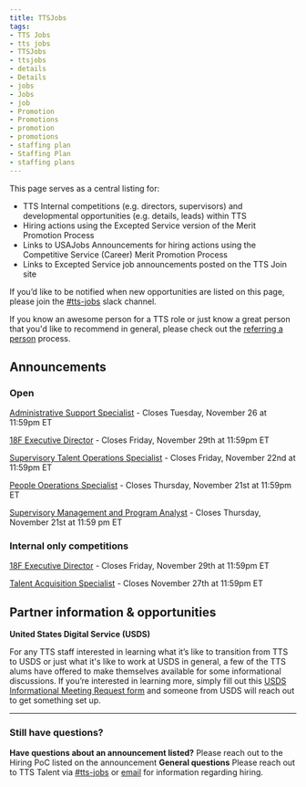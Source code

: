```yaml
---
title: TTSJobs
tags:
- TTS Jobs
- tts jobs
- TTSJobs
- ttsjobs
- details
- Details
- jobs 
- Jobs
- job
- Promotion
- Promotions
- promotion
- promotions
- staffing plan
- Staffing Plan
- staffing plans
---
```


This page serves as a central listing for:

- TTS Internal competitions (e.g. directors, supervisors) and developmental opportunities (e.g. details, leads) within TTS
- Hiring actions using the Excepted Service version of the Merit Promotion Process
- Links to USAJobs Announcements for hiring actions using the Competitive Service (Career) Merit Promotion Process
- Links to Excepted Service job announcements posted on the TTS Join site

If you’d like to be notified when new opportunities are listed on this page, please join the [#tts-jobs](https://gsa-tts.slack.com/messages/tts-jobs/) slack channel.

If you know an awesome person for a TTS role or just know a great person that you'd like to recommend in general, please check out the [referring a person]({{site.baseurl}}/talent/#referring-a-person) process.

## Announcements

### Open

[Administrative Support Specialist](https://www.usajobs.gov/GetJob/ViewDetails/552142000) - Closes Tuesday, November 26 at 11:59pm ET

[18F Executive Director](https://join.tts.gsa.gov/join/executive-director/) - Closes Friday, November 29th at 11:59pm ET

[Supervisory Talent Operations Specialist](https://www.usajobs.gov/GetJob/ViewDetails/551707200) - Closes Friday, November 22nd at 11:59pm ET

[People Operations Specialist](https://www.usajobs.gov/GetJob/ViewDetails/550254600) - Closes Thursday, November 21st at 11:59pm ET

[Supervisory Management and Program Analyst](https://www.usajobs.gov/GetJob/ViewDetails/551549000) - Closes Thursday, November 21st at 11:59 pm ET


### Internal only competitions

[18F Executive Director](https://docs.google.com/document/d/1Hgn7KGMgxob18zBSJgips6NhMNaj124OALFyCx7qqmI/edit#) - Closes Friday, November 29th at 11:59pm ET

[Talent Acquisition Specialist](https://docs.google.com/document/d/1omr2nvbOMw6AVAdirBEbiRgcl3hUg9QEtDh0CT_MsZ0/edit#) - Closes November 27th at 11:59pm ET

## Partner information & opportunities

**United States Digital Service (USDS)**

For any TTS staff interested in learning what it’s like to transition from TTS to USDS or just what it's like to work at USDS in general, a few of the TTS alums have offered to make themselves available for some informational discussions. If you’re interested in learning more, simply fill out this [USDS Informational Meeting Request form](https://docs.google.com/forms/d/e/1FAIpQLSfzbkhF6ahHv8-mu3BOpl6l7qg_kVyHuGUpDMcA-cPW60BfoQ/viewform?usp=sf_link) and someone from USDS will reach out to get something set up.

---------------------------------------------------------------------

### Still have questions?

**Have questions about an announcement listed?** Please reach out to the Hiring PoC listed on the announcement
**General questions** Please reach out to TTS Talent via [#tts-jobs](https://gsa-tts.slack.com/messages/tts-jobs/) or [email](mailto:tts-talentteam@gsa.gov) for information regarding hiring.

